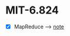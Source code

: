 # MIT-6.824

- [x] MapReduce --> [note](https://github.com/yuyilei/MIT-6.824/blob/master/notes/MapReduce.md)
